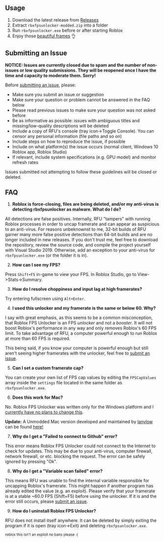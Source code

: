 ## Usage
1. Download the latest release from [Releases](https://github.com/The-Developer-Nate/rbxfpsunlocker-modded/releases)
2. Extract `rbxfpsunlocker-modded.zip` into a folder
3. Run `rbxfpsunlocker.exe` before or after starting Roblox
4. Enjoy those [beautiful frames](https://i.imgur.com/vsLf04O.png) 👌

## Submitting an Issue

**NOTICE: Issues are currently closed due to spam and the number of non-issues or low quality submissions. They will be reopened once I have the time and capacity to moderate them. Sorry!**

Before [submitting an issue](https://github.com/The-Developer-Nate/rbxfpsunlocker-modded/issues/new), please:
- Make sure you submit an issue or suggestion
- Make sure your question or problem cannot be answered in the FAQ below
- Please read previous issues to make sure your question was not asked before
- Be as informative as possible: issues with ambiguous titles and missing/low-quality descriptions will be deleted
- Include a copy of RFU's console (tray icon->Toggle Console). You can censor any personal information (file paths and so on)
- Include steps on how to reproduce the issue, if possible
- Include on what platform(s) the issue occurs (normal client, Windows 10 Roblox app, Roblox Studio)
- If relevant, include system specifications (e.g. GPU model) and monitor refresh rates

Issues submitted not attempting to follow these guidelines will be closed or deleted.

## FAQ

1. **Roblox is force-closing, files are being deleted, and/or my anti-virus is detecting rbxfpsunlocker as malware. What do I do?**

All detections are false positives. Internally, RFU "tampers" with running Roblox processes in order to uncap framerate and can appear as suspicious to an anti-virus. For reasons unbeknownst to me, 32-bit builds of RFU garner many more false positive detections than 64-bit builds and are no longer included in new releases. If you don't trust me, feel free to download the repository, review the source code, and compile the project yourself with Visual Studio 2019. Otherwise, add an exception to your anti-virus for `rbxfpsunlocker.exe` (or the folder it is in).

2. **How can I see my FPS?**

Press `Shift+F5` in-game to view your FPS. In Roblox Studio, go to View->Stats->Summary.

3. **How do I resolve choppiness and input lag at high framerates?**

Try entering fullscreen using `Alt+Enter`.

4. **I used this unlocker and my framerate is the same or below 60. Why?**

I say with great emphasis, as this seems to be a common misconception, that Roblox FPS Unlocker is an FPS _unlocker_ and not a _booster_. It will not boost Roblox's performance in any way and only removes Roblox's 60 FPS limit. To take advantage of RFU, a computer powerful enough to run Roblox at more than 60 FPS is required.

This being said, if you know your computer is powerful enough but still aren't seeing higher framerates with the unlocker, feel free to [submit an issue](https://github.com/The-Developer-Nate/rbxfpsunlocker-modded/#submitting-an-issue).

5. **Can I set a custom framerate cap?**

You can create your own list of FPS cap values by editing the `FPSCapValues` array inside the `settings` file located in the same folder as `rbxfpsunlocker.exe`.

6. **Does this work for Mac?**

No. Roblox FPS Unlocker was written only for the Windows platform and I [currently have no plans to change this](https://github.com/The-Developer-Nate/rbxfpsunlocker-modded/issues/49).

**Update:** A Unmodded Mac version developed and maintained by [lanylow](https://github.com/lanylow) can be found [here!](https://github.com/lanylow/rbxfpsunlocker-osx)

7. **Why do I get a "Failed to connect to Github" error?**

This error means Roblox FPS Unlocker could not connect to the Internet to check for updates. This may be due to your anti-virus, computer firewall, network firewall, or etc. blocking the request. The error can be safely ignored by pressing "Ok".

8. **Why do I get a "Variable scan failed" error?**

This means RFU was unable to find the internal variable responsible for uncapping Roblox's framerate. This might happen if another program has already edited the value (e.g. an exploit). Please verify that your framerate is at a stable ~60.0 FPS (Shift+F5) before using the unlocker. If it is and the error still occurs, please [submit an issue](https://github.com/The-Developer-Nate/rbxfpsunlocker-modded/#submitting-an-issue).

9. **How do I uninstall Roblox FPS Unlocker?**

RFU does not install itself anywhere. It can be deleted by simply exiting the program if it is open (tray icon->Exit) and deleting `rbxfpsunlocker.exe`.

<sub>roblox this isn't an exploit no bans please :(</sub>


